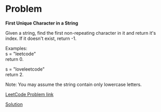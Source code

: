 # Problem

__First Unique Character in a String__

Given a string, find the first non-repeating character in it and return it's index. If it doesn't exist, return -1.

Examples:<br/>
s = "leetcode"<br/>
return 0.

s = "loveleetcode"<br/>
return 2.<br/>

Note: You may assume the string contain only lowercase letters.

[LeetCode Problem link](https://leetcode.com/explore/featured/card/may-leetcoding-challenge/534/week-1-may-1st-may-7th/3320/)

[Solution](https://github.com/DhanabalShanmugam/Leet-Code-30-Days-Challenge/blob/master/May2020/Week1/Day5/Solution.py)
